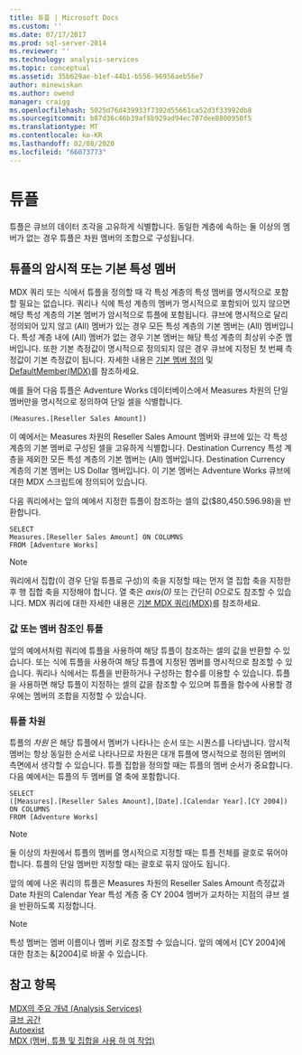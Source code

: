 ```yaml
---
title: 튜플 | Microsoft Docs
ms.custom: ''
ms.date: 07/17/2017
ms.prod: sql-server-2014
ms.reviewer: ''
ms.technology: analysis-services
ms.topic: conceptual
ms.assetid: 35b629ae-b1ef-44b1-b556-96956aeb56e7
author: minewiskan
ms.author: owend
manager: craigg
ms.openlocfilehash: 5025d76d439933f7392d55661ca52d3f33992db8
ms.sourcegitcommit: b87d36c46b39af8b929ad94ec707dee8800950f5
ms.translationtype: MT
ms.contentlocale: ko-KR
ms.lasthandoff: 02/08/2020
ms.locfileid: "66073773"
---
```

# <a name="tuples"></a>튜플
  튜플은 큐브의 데이터 조각을 고유하게 식별합니다. 동일한 계층에 속하는 둘 이상의 멤버가 없는 경우 튜플은 차원 멤버의 조합으로 구성됩니다.  
  
## <a name="implicit-or-default-attribute-members-in-a-tuple"></a>튜플의 암시적 또는 기본 특성 멤버  
 MDX 쿼리 또는 식에서 튜플을 정의할 때 각 특성 계층의 특성 멤버를 명시적으로 포함할 필요는 없습니다. 쿼리나 식에 특성 계층의 멤버가 명시적으로 포함되어 있지 않으면 해당 특성 계층의 기본 멤버가 암시적으로 튜플에 포함됩니다. 큐브에 명시적으로 달리 정의되어 있지 않고 (All) 멤버가 있는 경우 모든 특성 계층의 기본 멤버는 (All) 멤버입니다. 특성 계층 내에 (All) 멤버가 없는 경우 기본 멤버는 해당 특성 계층의 최상위 수준 멤버입니다. 또한 기본 측정값이 명시적으로 정의되지 않은 경우 큐브에 지정된 첫 번째 측정값이 기본 측정값이 됩니다. 자세한 내용은 [기본 멤버 정의](../attribute-properties-define-a-default-member.md) 및 [DefaultMember&#40;MDX&#41;](/sql/mdx/defaultmember-mdx)를 참조하세요.  
  
 예를 들어 다음 튜플은 Adventure Works 데이터베이스에서 Measures 차원의 단일 멤버만을 명시적으로 정의하여 단일 셀을 식별합니다.  
  
```  
(Measures.[Reseller Sales Amount])  
```  
  
 이 예에서는 Measures 차원의 Reseller Sales Amount 멤버와 큐브에 있는 각 특성 계층의 기본 멤버로 구성된 셀을 고유하게 식별합니다. Destination Currency 특성 계층을 제외한 모든 특성 계층의 기본 멤버는 (All) 멤버입니다. Destination Currency 계층의 기본 멤버는 US Dollar 멤버입니다. 이 기본 멤버는 Adventure Works 큐브에 대한 MDX 스크립트에 정의되어 있습니다.  
  
 다음 쿼리에서는 앞의 예에서 지정한 튜플이 참조하는 셀의 값($80,450.596.98)을 반환합니다.  
  
```  
SELECT   
Measures.[Reseller Sales Amount] ON COLUMNS   
FROM [Adventure Works]  
```  
  
> [!NOTE]  
>  쿼리에서 집합(이 경우 단일 튜플로 구성)의 축을 지정할 때는 먼저 열 집합 축을 지정한 후 행 집합 축을 지정해야 합니다. 열 축은 *axis(0)* 또는 간단히 *0*으로도 참조할 수 있습니다. MDX 쿼리에 대한 자세한 내용은 [기본 MDX 쿼리&#40;MDX&#41;](mdx-query-the-basic-query.md)를 참조하세요.  
  
### <a name="tuples-as-values-or-member-references"></a>값 또는 멤버 참조인 튜플  
 앞의 예에서처럼 쿼리에 튜플을 사용하여 해당 튜플이 참조하는 셀의 값을 반환할 수 있습니다. 또는 식에 튜플을 사용하여 해당 튜플에 지정된 멤버를 명시적으로 참조할 수 있습니다. 쿼리나 식에서는 튜플을 반환하거나 구성하는 함수를 이용할 수 있습니다. 튜플을 사용하면 해당 튜플이 지정하는 셀의 값을 참조할 수 있으며 튜플을 함수에 사용할 경우에는 멤버의 조합을 지정할 수 있습니다.  
  
### <a name="tuple-dimensionality"></a>튜플 차원  
 튜플의 *차원* 은 해당 튜플에서 멤버가 나타나는 순서 또는 시퀀스를 나타냅니다. 암시적 멤버는 항상 동일한 순서로 나타나므로 차원은 대개 튜플에 명시적으로 정의된 멤버의 측면에서 생각할 수 있습니다. 튜플 집합을 정의할 때는 튜플의 멤버 순서가 중요합니다. 다음 예에서는 튜플의 두 멤버를 열 축에 포함합니다.  
  
```  
SELECT   
([Measures].[Reseller Sales Amount],[Date].[Calendar Year].[CY 2004]) ON COLUMNS   
FROM [Adventure Works]  
```  
  
> [!NOTE]  
>  둘 이상의 차원에서 튜플의 멤버를 명시적으로 지정할 때는 튜플 전체를 괄호로 묶어야 합니다. 튜플의 단일 멤버만 지정할 때는 괄호로 묶지 않아도 됩니다.  
  
 앞의 예에 나온 쿼리의 튜플은 Measures 차원의 Reseller Sales Amount 측정값과 Date 차원의 Calendar Year 특성 계층 중 CY 2004 멤버가 교차하는 지점의 큐브 셀을 반환하도록 지정합니다.  
  
> [!NOTE]  
>  특성 멤버는 멤버 이름이나 멤버 키로 참조할 수 있습니다. 앞의 예에서 [CY 2004]에 대한 참조는 &[2004]로 바꿀 수 있습니다.  
  
## <a name="see-also"></a>참고 항목  
 [MDX의 주요 개념 &#40;Analysis Services&#41;](../key-concepts-in-mdx-analysis-services.md)   
 [큐브 공간](cube-space.md)   
 [Autoexist](autoexists.md)   
 [MDX &#40;멤버, 튜플 및 집합을 사용 하 여 작업&#41;](working-with-members-tuples-and-sets-mdx.md)  
  
  
